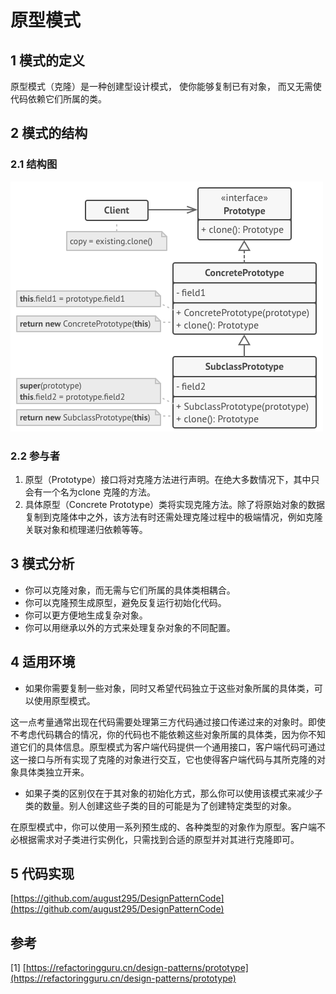 # 原型模式



## 1 模式的定义

原型模式（克隆）是一种创建型设计模式， 使你能够复制已有对象， 而又无需使代码依赖它们所属的类。



## 2 模式的结构

### 2.1 结构图

![Prototype.png](prototype.assets/Prototype.png)

### 2.2 参与者

1. 原型（Prototype）接口将对克隆方法进行声明。在绝大多数情况下，其中只会有一个名为clone 克隆的方法。
2. 具体原型（Concrete Prototype）类将实现克隆方法。除了将原始对象的数据复制到克隆体中之外，该方法有时还需处理克隆过程中的极端情况，例如克隆关联对象和梳理递归依赖等等。



## 3 模式分析

- 你可以克隆对象，而无需与它们所属的具体类相耦合。
- 你可以克隆预生成原型，避免反复运行初始化代码。
- 你可以更方便地生成复杂对象。
- 你可以用继承以外的方式来处理复杂对象的不同配置。



## 4 适用环境

- 如果你需要复制一些对象，同时又希望代码独立于这些对象所属的具体类，可以使用原型模式。

这一点考量通常出现在代码需要处理第三方代码通过接口传递过来的对象时。即使不考虑代码耦合的情况，你的代码也不能依赖这些对象所属的具体类，因为你不知道它们的具体信息。原型模式为客户端代码提供一个通用接口，客户端代码可通过这一接口与所有实现了克隆的对象进行交互，它也使得客户端代码与其所克隆的对象具体类独立开来。

- 如果子类的区别仅在于其对象的初始化方式，那么你可以使用该模式来减少子类的数量。别人创建这些子类的目的可能是为了创建特定类型的对象。

在原型模式中，你可以使用一系列预生成的、各种类型的对象作为原型。客户端不必根据需求对子类进行实例化，只需找到合适的原型并对其进行克隆即可。



## 5 代码实现

[https://github.com/august295/DesignPatternCode](https://github.com/august295/DesignPatternCode)



## 参考

[1] [https://refactoringguru.cn/design-patterns/prototype](https://refactoringguru.cn/design-patterns/prototype)
